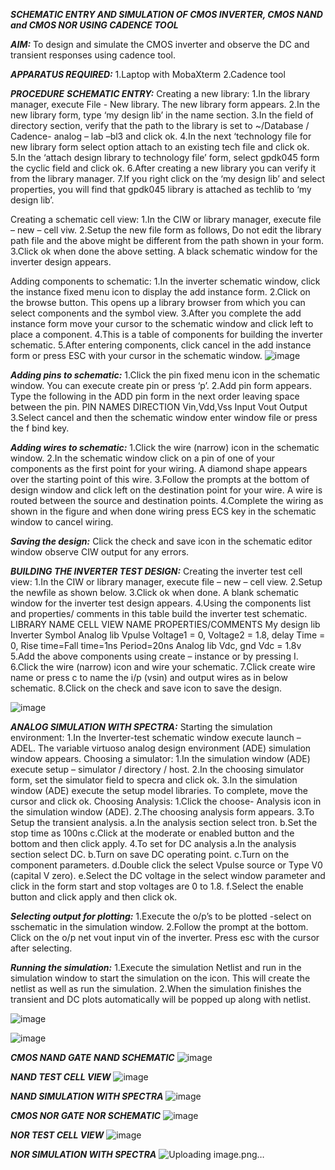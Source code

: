 ***SCHEMATIC ENTRY AND SIMULATION OF CMOS INVERTER, CMOS NAND and CMOS NOR USING CADENCE TOOL***

***AIM:***
    To design and simulate the CMOS inverter and observe the DC and transient responses using cadence tool.
   
***APPARATUS REQUIRED:***
   1.Laptop with MobaXterm
   2.Cadence tool

***PROCEDURE***
***SCHEMATIC ENTRY:***
Creating a new library:
1.In the library manager, execute File - New library. The new library form appears.
2.In the new library form, type ‘my design lib’ in the name section.
3.In the field of directory section, verify that the path to the library is set to ~/Database / Cadence- analog – lab –bl3 and click ok.
4.In the next ‘technology file for new library form select option attach to an existing tech file and click ok.
5.In the ‘attach design library to technology file’ form, select gpdk045 form the cyclic field and click ok.
6.After creating a new library you can verify it from the library manager.
7.If you right click on the ‘my design lib’ and select properties, you will find that gpdk045 library is attached as techlib to ‘my design lib’.

Creating a schematic cell view:
1.In the CIW or library manager, execute file – new – cell viw.
2.Setup the new file form as follows, Do not edit the library path file and the above might be different from the path shown in your form.
3.Click ok when done the above setting. A black schematic window for the inverter design appears.

Adding components to schematic:
1.In the inverter schematic window, click the instance fixed menu icon to display the add instance form.
2.Click on the browse button. This opens up a library browser from which you can select components and the symbol view.
3.After you complete the add instance form move your cursor to the schematic window and click left to place a component.
4.This is a table of components for building the inverter schematic.
5.After entering components, click cancel in the add instance form or press ESC with your cursor in the schematic window.
![image](https://github.com/Siva1309/VLSI-LAB-EXP-6/assets/166374356/c9e6e8b3-869e-4b5e-976d-302af42d7b83)

***Adding pins to schematic:***
1.Click the pin fixed menu icon in the schematic window. You can execute create pin or press ‘p’.
2.Add pin form appears. Type the following in the ADD pin form in the next order leaving space between the pin.
PIN NAMES	DIRECTION
Vin,Vdd,Vss	Input
Vout	Output
3.Select cancel and then the schematic window enter window file or press the f bind key.

***Adding wires to schematic:***
1.Click the wire (narrow) icon in the schematic window.
2.In the schematic window click on a pin of one of your components as the first point for your wiring. A diamond shape appears over the starting point of this wire.
3.Follow the prompts at the bottom of design window and click left on the destination point for your wire. A wire is routed between the source and destination points.
4.Complete the wiring as shown in the figure and when done wiring press ECS key in the schematic window to cancel wiring.

***Saving the design:***
	Click the check and save icon in the schematic editor window observe CIW output for any errors.

***BUILDING THE INVERTER TEST DESIGN:***
Creating the inverter test cell view:
1.In the CIW or library manager, execute file – new – cell view.
2.Setup the newfile as shown below.
3.Click ok when done. A blank schematic window for the inverter test design appears.
4.Using the components list and properties/ comments in this table build the inverter test schematic.
LIBRARY NAME	CELL VIEW NAME	PROPERTIES/COMMENTS
My design lib	Inverter	Symbol
Analog lib	Vpulse	Voltage1 = 0, Voltage2 = 1.8, delay Time = 0,
Rise time=Fall time=1ns
Period=20ns
Analog lib	Vdc, gnd	Vdc = 1.8v
5.Add the above components using create – instance or by pressing I.
6.Click the wire (narrow) icon and wire your schematic.
7.Click create wire name or press c to name the i/p (vsin) and output wires as in below schematic.
8.Click on the check and save icon to save the design.

![image](https://github.com/Siva1309/VLSI-LAB-EXP-6/assets/166374356/00dedfaf-d1cb-420c-8126-0c2ca79fffef)


***ANALOG SIMULATION WITH SPECTRA:***
Starting the simulation environment:
1.In the Inverter-test schematic window execute launch – ADEL. The variable virtuoso analog design environment (ADE) simulation window appears.
Choosing a simulator:
1.In the simulation window (ADE) execute setup – simulator / directory / host.
2.In the choosing simulator form, set the simulator field to specra and click ok.
3.In the simulation window (ADE) execute the setup model libraries.
To complete, move the cursor and click ok.
Choosing Analysis:
1.Click the choose- Analysis icon in the simulation window (ADE).
2.The choosing analysis form appears.
3.To Setup the transient analysis.
a.In the analysis section select tron.
b.Set the stop time as 100ns
c.Click at the moderate or enabled button and the bottom and then click apply.
4.To set for DC analysis
a.In the analysis section select DC.
b.Turn on save DC operating point.
c.Turn on the component parameters.
d.Double click the select Vpulse source or Type V0 (capital V zero).
e.Select the DC voltage in the select window parameter and click in the form start and stop voltages are 0 to 1.8.
f.Select the enable button and click apply and then click ok.

***Selecting output for plotting:***
1.Execute the o/p’s to be plotted  -select on sschematic in the simulation window.
2.Follow the prompt at the bottom. Click on the o/p net vout input vin of the inverter. Press esc with the cursor after selecting.

***Running the simulation:***
1.Execute the simulation Netlist and run in the simulation window to start the simulation on the icon. This will create the netlist as well as run the simulation.
2.When the simulation finishes the transient and DC plots automatically will be popped up along with netlist.

![image](https://github.com/Siva1309/VLSI-LAB-EXP-6/assets/166374356/a3d3a353-fd6e-4630-bcc9-40960c9ff3cf)

![image](https://github.com/Siva1309/VLSI-LAB-EXP-6/assets/166374356/be12dd3b-a081-4a6b-9f59-1a83e9f55bfd)

***CMOS NAND GATE***
***NAND SCHEMATIC***
![image](https://github.com/Siva1309/VLSI-LAB-EXP-6/assets/166374356/6d3cfbf5-fa55-4176-b745-1e71d17f5148)

***NAND TEST CELL VIEW***
![image](https://github.com/Siva1309/VLSI-LAB-EXP-6/assets/166374356/bf2910b1-bad2-486d-bcd4-9aaec5848353)

***NAND SIMULATION WITH SPECTRA***
![image](https://github.com/Siva1309/VLSI-LAB-EXP-6/assets/166374356/d1ce6f4f-feba-4cff-bb8c-a43cd60ebf67)

***CMOS NOR GATE***
***NOR SCHEMATIC***
![image](https://github.com/Siva1309/VLSI-LAB-EXP-6/assets/166374356/a13fb362-b334-4fe1-94c7-5ff9f38fcd44)

***NOR TEST CELL VIEW***
![image](https://github.com/Siva1309/VLSI-LAB-EXP-6/assets/166374356/8db328e1-b6a1-46f9-87bd-8c40539768bc)


***NOR SIMULATION WITH SPECTRA***
![Uploading image.png…]()



